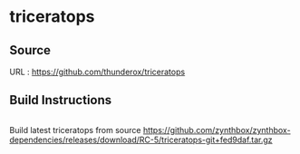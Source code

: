 # triceratops

## Source
URL : https://github.com/thunderox/triceratops

## Build Instructions
```sh
```

Build latest triceratops from source https://github.com/zynthbox/zynthbox-dependencies/releases/download/RC-5/triceratops-git+fed9daf.tar.gz